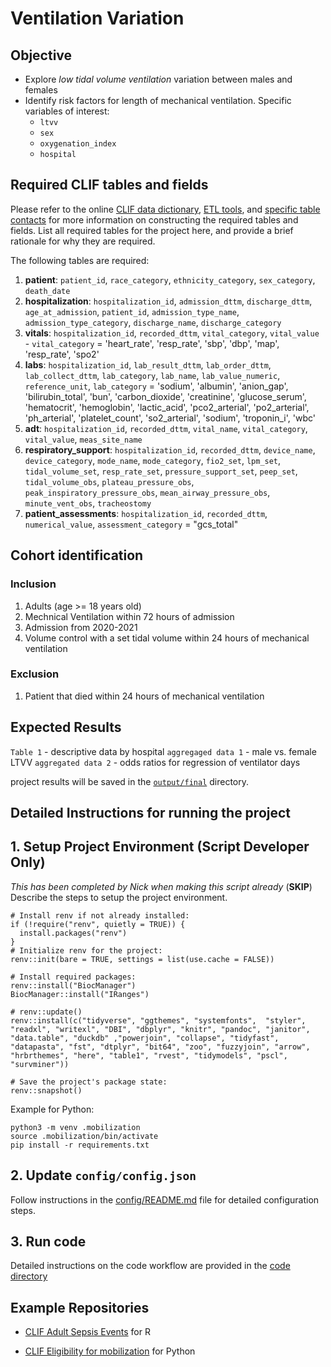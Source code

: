 # Ventilation Variation

## Objective

-   Explore *low tidal volume ventilation* variation between males and
    females
-   Identify risk factors for length of mechanical ventilation. Specific
    variables of interest:
    -   `ltvv`
    -   `sex`
    -   `oxygenation_index`
    -   `hospital`

## Required CLIF tables and fields

Please refer to the online [CLIF data
dictionary](https://clif-consortium.github.io/website/data-dictionary.html),
[ETL
tools](https://github.com/clif-consortium/CLIF/tree/main/etl-to-clif-resources),
and [specific table
contacts](https://github.com/clif-consortium/CLIF?tab=readme-ov-file#relational-clif)
for more information on constructing the required tables and fields.
List all required tables for the project here, and provide a brief
rationale for why they are required.

The following tables are required:

1.  **patient**: `patient_id`, `race_category`, `ethnicity_category`,
    `sex_category`, `death_date`
2.  **hospitalization**: `hospitalization_id`, `admission_dttm`,
    `discharge_dttm`, `age_at_admission`, `patient_id`,
    `admission_type_name`, `admission_type_category`, `discharge_name`,
    `discharge_category`
3.  **vitals**: `hospitalization_id`, `recorded_dttm`, `vital_category`,
    `vital_value` - `vital_category` = 'heart_rate', 'resp_rate', 'sbp',
    'dbp', 'map', 'resp_rate', 'spo2'
4.  **labs**: `hospitalization_id`, `lab_result_dttm`, `lab_order_dttm`,
    `lab_collect_dttm`, `lab_category`, `lab_name`, `lab_value_numeric`,
    `reference_unit`, `lab_category` = 'sodium', 'albumin', 'anion_gap',
    'bilirubin_total', 'bun', 'carbon_dioxide', 'creatinine',
    'glucose_serum', 'hematocrit', 'hemoglobin', 'lactic_acid',
    'pco2_arterial', 'po2_arterial', 'ph_arterial', 'platelet_count',
    'so2_arterial', 'sodium', 'troponin_i', 'wbc'
5.  **adt**: `hospitalization_id`, `recorded_dttm`, `vital_name`,
    `vital_category`, `vital_value`, `meas_site_name`
6.  **respiratory_support**: `hospitalization_id`, `recorded_dttm`,
    `device_name`, `device_category`, `mode_name`, `mode_category`,
    `fio2_set`, `lpm_set`, `tidal_volume_set`, `resp_rate_set`,
    `pressure_support_set`, `peep_set`, `tidal_volume_obs`,
    `plateau_pressure_obs`, `peak_inspiratory_pressure_obs`,
    `mean_airway_pressure_obs`, `minute_vent_obs`, `tracheostomy`
7.  **patient_assessments**: `hospitalization_id`, `recorded_dttm`,
    `numerical_value`, `assessment_category` = "gcs_total"

## Cohort identification

### Inclusion

1.  Adults (age \>= 18 years old)
2.  Mechnical Ventilation within 72 hours of admission
3.  Admission from 2020-2021
4.  Volume control with a set tidal volume within 24 hours of mechanical
    ventilation

### Exclusion

1.  Patient that died within 24 hours of mechanical ventilation

## Expected Results

`Table 1` - descriptive data by hospital `aggregaged data 1` - male vs.
female LTVV `aggregated data 2` - odds ratios for regression of
ventilator days

project results will be saved in the [`output/final`](output/README.md)
directory.

## Detailed Instructions for running the project

## 1. Setup Project Environment **(Script Developer Only)**

*This has been completed by Nick when making this script already*
(**SKIP**)\
Describe the steps to setup the project environment.

```         
# Install renv if not already installed:
if (!require("renv", quietly = TRUE)) {
  install.packages("renv")
}
# Initialize renv for the project:
renv::init(bare = TRUE, settings = list(use.cache = FALSE))

# Install required packages:
renv::install("BiocManager")
BiocManager::install("IRanges")

# renv::update()
renv::install(c("tidyverse", "ggthemes", "systemfonts",  "styler", "readxl", "writexl", "DBI", "dbplyr", "knitr", "pandoc", "janitor", "data.table", "duckdb" ,"powerjoin", "collapse", "tidyfast", "datapasta", "fst", "dtplyr", "bit64", "zoo", "fuzzyjoin", "arrow", "hrbrthemes", "here", "table1", "rvest", "tidymodels", "pscl", "survminer"))

# Save the project's package state:
renv::snapshot()
```

Example for Python:

```         
python3 -m venv .mobilization
source .mobilization/bin/activate
pip install -r requirements.txt 
```

## 2. Update `config/config.json`

Follow instructions in the [config/README.md](config/README.md) file for
detailed configuration steps.

## 3. Run code

Detailed instructions on the code workflow are provided in the [code
directory](code/README.md)

## Example Repositories

-   [CLIF Adult Sepsis
    Events](https://github.com/08wparker/CLIF_adult_sepsis_events) for R

-   [CLIF Eligibility for
    mobilization](https://github.com/kaveriC/mobilization) for Python
